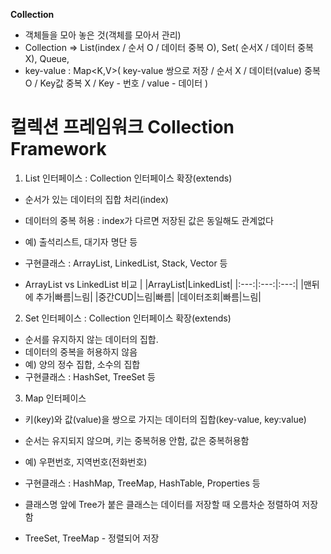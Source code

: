 **Collection**

- 객체들을 모아 놓은 것(객체를 모아서 관리)
- Collection<E> => List<E>(index / 순서 O / 데이터 중복 O), Set<E>( 순서X / 데이터 중복 X), Queue<E>, 
- key-value : Map<K,V>( key-value 쌍으로 저장 / 순서 X / 데이터(value) 중복 O / Key값 중복 X / Key - 번호 / value - 데이터 )

# 컬렉션 프레임워크  Collection Framework

1. List 인터페이스 : Collection 인터페이스 확장(extends)
- 순서가 있는 데이터의 집합 처리(index)
- 데이터의 중복 허용 : index가 다르면 저장된 값은 동일해도 관계없다
- 예) 출석리스트, 대기자 명단 등
- 구현클래스 : ArrayList, LinkedList, Stack, Vector 등

- ArrayList vs LinkedList 비교
| |ArrayList|LinkedList|
|:---:|:---:|:---:|
|맨뒤에 추가|빠름|느림|
|중간CUD|느림|빠름|
|데이터조회|빠름|느림|
	
2. Set 인터페이스 : Collection 인터페이스 확장(extends)
- 순서를 유지하지 않는 데이터의 집합.
- 데이터의 중복을 허용하지 않음
- 예) 양의 정수 집합, 소수의 집합
- 구현클래스 : HashSet, TreeSet 등

3. Map 인터페이스 
- 키(key)와 값(value)을 쌍으로 가지는 데이터의 집합(key-value, key:value)
- 순서는 유지되지 않으며, 키는 중복허용 안함, 값은 중복허용함
- 예) 우편번호, 지역번호(전화번호)
- 구현클래스 : HashMap, TreeMap, HashTable, Properties 등

- 클래스명 앞에 Tree가 붙은 클래스는 데이터를 저장할 때 오름차순 정렬하여 저장함
- TreeSet, TreeMap - 정렬되어 저장
  
  
  
  
  
  
  
  
